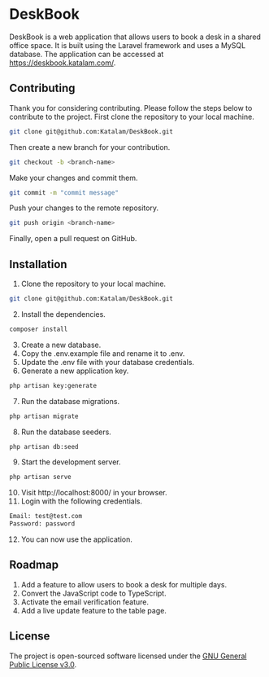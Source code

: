 # DeskBook
DeskBook is a web application that allows users to book a desk in a shared office space. It is built using the Laravel framework and uses a MySQL database. The application can be accessed at https://deskbook.katalam.com/.

## Contributing

Thank you for considering contributing. Please follow the steps below to contribute to the project.
First clone the repository to your local machine.
```bash
git clone git@github.com:Katalam/DeskBook.git
```
Then create a new branch for your contribution.
```bash
git checkout -b <branch-name>
```
Make your changes and commit them.
```bash
git commit -m "commit message"
```
Push your changes to the remote repository.
```bash
git push origin <branch-name>
```
Finally, open a pull request on GitHub.

## Installation
1. Clone the repository to your local machine.
```bash
git clone git@github.com:Katalam/DeskBook.git
```
2. Install the dependencies.
```bash
composer install
```
3. Create a new database.
4. Copy the .env.example file and rename it to .env.
5. Update the .env file with your database credentials.
6. Generate a new application key.
```bash
php artisan key:generate
```
7. Run the database migrations.
```bash
php artisan migrate
```
8. Run the database seeders.
```bash
php artisan db:seed
```
9. Start the development server.
```bash
php artisan serve
```
10. Visit http://localhost:8000/ in your browser.
11. Login with the following credentials.
```bash
Email: test@test.com
Password: password
```
12. You can now use the application.


## Roadmap
1. Add a feature to allow users to book a desk for multiple days.
2. Convert the JavaScript code to TypeScript.
3. Activate the email verification feature.
4. Add a live update feature to the table page.

## License

The project is open-sourced software licensed under the [GNU General Public License v3.0](https://choosealicense.com/licenses/gpl-3.0/).

